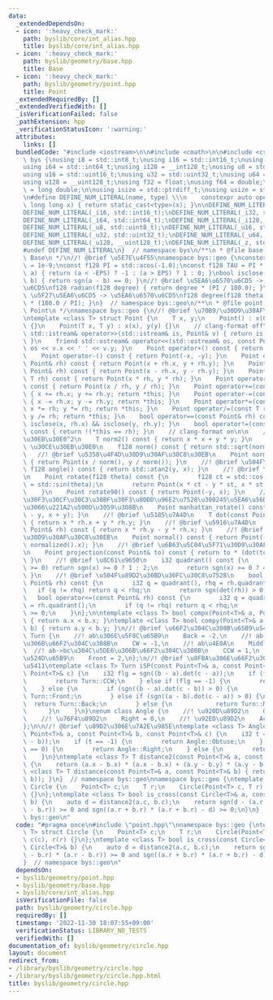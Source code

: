 ```yaml
---
data:
  _extendedDependsOn:
  - icon: ':heavy_check_mark:'
    path: byslib/core/int_alias.hpp
    title: byslib/core/int_alias.hpp
  - icon: ':heavy_check_mark:'
    path: byslib/geometry/base.hpp
    title: Base
  - icon: ':heavy_check_mark:'
    path: byslib/geometry/point.hpp
    title: Point
  _extendedRequiredBy: []
  _extendedVerifiedWith: []
  _isVerificationFailed: false
  _pathExtension: hpp
  _verificationStatusIcon: ':warning:'
  attributes:
    links: []
  bundledCode: "#include <iostream>\n\n#include <cmath>\n\n#include <cstdint>\nnamespace\
    \ bys {\nusing i8 = std::int8_t;\nusing i16 = std::int16_t;\nusing i32 = std::int32_t;\n\
    using i64 = std::int64_t;\nusing i128 = __int128_t;\nusing u8 = std::uint8_t;\n\
    using u16 = std::uint16_t;\nusing u32 = std::uint32_t;\nusing u64 = std::uint64_t;\n\
    using u128 = __uint128_t;\nusing f32 = float;\nusing f64 = double;\nusing f128\
    \ = long double;\n\nusing isize = std::ptrdiff_t;\nusing usize = std::size_t;\n\
    \n#define DEFINE_NUM_LITERAL(name, type) \\\n    constexpr auto operator\"\" name(unsigned\
    \ long long x) { return static_cast<type>(x); }\n\nDEFINE_NUM_LITERAL(_i8, std::int8_t);\n\
    DEFINE_NUM_LITERAL(_i16, std::int16_t);\nDEFINE_NUM_LITERAL(_i32, std::int32_t);\n\
    DEFINE_NUM_LITERAL(_i64, std::int64_t);\nDEFINE_NUM_LITERAL(_i128, __int128_t);\n\
    DEFINE_NUM_LITERAL(_u8, std::uint8_t);\nDEFINE_NUM_LITERAL(_u16, std::uint16_t);\n\
    DEFINE_NUM_LITERAL(_u32, std::uint32_t);\nDEFINE_NUM_LITERAL(_u64, std::uint64_t);\n\
    DEFINE_NUM_LITERAL(_u128, __uint128_t);\nDEFINE_NUM_LITERAL(_z, std::size_t);\n\
    #undef DEFINE_NUM_LITERAL\n}  // namespace bys\n/**\n * @file base.hpp\n * @brief\
    \ Base\n */\n//! @brief \u5E7E\u4F55\nnamespace bys::geo {\nconstexpr f128 EPS\
    \ = 1e-9;\nconst f128 PI = std::acos(-1.0);\nconst f128 TAU = PI * 2;\ni32 sgn(f128\
    \ a) { return (a < -EPS) ? -1 : (a > EPS) ? 1 : 0; }\nbool isclose(f128 a, f128\
    \ b) { return sgn(a - b) == 0; }\n//! @brief \u5EA6\u6570\u6CD5 -> \u5F27\u5EA6\
    \u6CD5\nf128 radian(f128 degree) { return degree * (PI / 180.0); }\n//! @brief\
    \ \u5F27\u5EA6\u6CD5 -> \u5EA6\u6570\u6CD5\nf128 degree(f128 theta) { return theta\
    \ * (180.0 / PI); }\n}  // namespace bys::geo\n/**\n * @file point.hpp\n * @brief\
    \ Point\n */\nnamespace bys::geo {\n//! @brief \u70B9/\u30D9\u30AF\u30C8\u30EB\
    \ntemplate <class T> struct Point {\n    T x, y;\n    Point() : x(0.0), y(0.0)\
    \ {}\n    Point(T x, T y) : x(x), y(y) {}\n    // clang-format off\n    friend\
    \ std::istream& operator>>(std::istream& is, Point& v) { return is >> v.x >> v.y;\
    \ }\n    friend std::ostream& operator<<(std::ostream& os, const Point& v) { return\
    \ os << v.x << ' ' << v.y; }\n    Point operator+() const { return *this; }\n\
    \    Point operator-() const { return Point(-x, -y); }\n    Point operator+(const\
    \ Point& rh) const { return Point(x + rh.x, y + rh.y); }\n    Point operator-(const\
    \ Point& rh) const { return Point(x - rh.x, y - rh.y); }\n    Point operator*(const\
    \ T rh) const { return Point(x * rh, y * rh); }\n    Point operator/(const T rh)\
    \ const { return Point(x / rh, y / rh); }\n    Point operator+=(const Point& rh)\
    \ { x += rh.x; y += rh.y; return *this; }\n    Point operator-=(const Point& rh)\
    \ { x -= rh.x; y -= rh.y; return *this; }\n    Point operator*=(const T rh) {\
    \ x *= rh; y *= rh; return *this; }\n    Point operator/=(const T rh) { x /= rh;\
    \ y /= rh; return *this; }\n    bool operator==(const Point& rh) const { return\
    \ isclose(x, rh.x) && isclose(y, rh.y); }\n    bool operator!=(const Point& rh)\
    \ const { return !(*this == rh); }\n    // clang-format on\n\n    //! @brief \u30CE\
    \u30EB\u30E0^2\n    T norm2() const { return x * x + y * y; }\n    //! @brief\
    \ \u30CE\u30EB\u30E0\n    f128 norm() const { return std::sqrt(norm2()); }\n \
    \   //! @brief \u5358\u4F4D\u30D9\u30AF\u30C8\u30EB\n    Point normalized() const\
    \ { return Point(x / norm(), y / norm()); }\n    //! @brief \u504F\u89D2\n   \
    \ f128 angle() const { return std::atan2(y, x); }\n    //! @brief \u56DE\u8EE2\
    \n    Point rotate(f128 theta) const {\n        f128 ct = std::cos(theta), st\
    \ = std::sin(theta);\n        return Point(x * ct - y * st, x * st + y * ct);\n\
    \    }\n    Point rotate90() const { return Point(-y, x); }\n    //! @brief \u30DE\
    \u30F3\u30CF\u30C3\u30BF\u30F3\u8DDD\u96E2\u7528\u300245\u5EA6\u56DE\u8EE2\u3057\
    \u3066\u221A2\u500D\u3059\u308B\n    Point manhattan_rotate() const { return Point(x\
    \ - y, x + y); }\n    //! @brief \u5185\u7A4D\n    T dot(const Point& rh) const\
    \ { return x * rh.x + y * rh.y; }\n    //! @brief \u5916\u7A4D\n    T det(const\
    \ Point& rh) const { return x * rh.y - y * rh.x; }\n    //! @brief \u6CD5\u7DDA\
    \u30D9\u30AF\u30C8\u30EB\n    Point normal() const { return Point(-normalized().y,\
    \ normalized().x); }\n    //! @brief \u6B63\u5C04\u5F71\u30D9\u30AF\u30C8\u30EB\
    \n    Point projection(const Point& to) const { return to * (dot(to) / to.norm2());\
    \ }\n    //! @brief \u8C61\u9650\n    i32 quadrant() const {\n        if (sgn(y)\
    \ >= 0) return sgn(x) >= 0 ? 1 : 2;\n        return sgn(x) >= 0 ? 4 : 3;\n   \
    \ }\n    //! @brief \u504F\u89D2\u30BD\u30FC\u30C8\u7528\n    bool operator<(const\
    \ Point& rh) const {\n        i32 q = quadrant(), rhq = rh.quadrant();\n     \
    \   if (q != rhq) return q < rhq;\n        return sgn(det(rh)) > 0;\n    }\n \
    \   bool operator<=(const Point& rh) const {\n        i32 q = quadrant(), rhq\
    \ = rh.quadrant();\n        if (q != rhq) return q < rhq;\n        return sgn(det(rh))\
    \ >= 0;\n    }\n};\n\ntemplate <class T> bool compx(Point<T>& a, Point<T>& b)\
    \ { return a.x < b.x; }\ntemplate <class T> bool compy(Point<T>& a, Point<T>&\
    \ b) { return a.y < b.y; }\n//! @brief \u66F2\u304C\u308B\u65B9\u5411\nenum class\
    \ Turn {\n    //! ab\u306E\u5F8C\u65B9\n    Back = -2,\n    //! ab->bc\u304C\u53F3\
    \u306B\u66F2\u304C\u308B\n    CW = -1,\n    //! ab\u4E0A\n    Middle = 0,\n  \
    \  //! ab->bc\u304C\u5DE6\u306B\u66F2\u304C\u308B\n    CCW = 1,\n    //! ab\u306E\
    \u524D\u65B9\n    Front = 2,\n};\n//! @brief \u8FBA\u306E\u66F2\u304C\u308B\u65B9\
    \u5411\ntemplate <class T> Turn iSP(const Point<T>& a, const Point<T>& b, const\
    \ Point<T>& c) {\n    i32 flg = sgn((b - a).det(c - a));\n    if (flg == 1) {\n\
    \        return Turn::CCW;\n    } else if (flg == -1) {\n        return Turn::CW;\n\
    \    } else {\n        if (sgn((b - a).dot(c - b)) > 0) {\n            return\
    \ Turn::Front;\n        } else if (sgn((a - b).dot(c - a)) > 0) {\n          \
    \  return Turn::Back;\n        } else {\n            return Turn::Middle;\n  \
    \      }\n    }\n}\nenum class Angle {\n    //! \u920D\u89D2\n    Obtuse = -1,\n\
    \    //! \u76F4\u89D2\n    Right = 0,\n    //! \u92ED\u89D2\n    Acute = 1,\n\
    };\n\n//! @brief \u89D2\u306E\u7A2E\u985E\ntemplate <class T> Angle angle_type(const\
    \ Point<T>& a, const Point<T>& b, const Point<T>& c) {\n    i32 t = sgn((a - b).dot(c\
    \ - b));\n    if (t == -1) {\n        return Angle::Obtuse;\n    } else if (t\
    \ == 0) {\n        return Angle::Right;\n    } else {\n        return Angle::Acute;\n\
    \    }\n}\ntemplate <class T> T distance2(const Point<T>& a, const Point<T>& b)\
    \ {\n    return (a.x - b.x) * (a.x - b.x) + (a.y - b.y) * (a.y - b.y);\n}\ntemplate\
    \ <class T> T distance(const Point<T>& a, const Point<T>& b) { return sqrt(distance2(a,\
    \ b)); }\n}  // namespace bys::geo\nnamespace bys::geo {\ntemplate <class T> struct\
    \ Circle {\n    Point<T> c;\n    T r;\n    Circle(Point<T> c, T r) : c(c), r(r)\
    \ {}\n};\ntemplate <class T> bool is_cross(const Circle<T>& a, const Circle<T>&\
    \ b) {\n    auto d = distance2(a.c, b.c);\n    return sgn(d - (a.r - b.r) * (a.r\
    \ - b.r)) >= 0 and sgn((a.r + b.r) * (a.r + b.r) - d) >= 0;\n}\n}  // namespace\
    \ bys::geo\n"
  code: "#pragma once\n#include \"point.hpp\"\nnamespace bys::geo {\ntemplate <class\
    \ T> struct Circle {\n    Point<T> c;\n    T r;\n    Circle(Point<T> c, T r) :\
    \ c(c), r(r) {}\n};\ntemplate <class T> bool is_cross(const Circle<T>& a, const\
    \ Circle<T>& b) {\n    auto d = distance2(a.c, b.c);\n    return sgn(d - (a.r\
    \ - b.r) * (a.r - b.r)) >= 0 and sgn((a.r + b.r) * (a.r + b.r) - d) >= 0;\n}\n\
    }  // namespace bys::geo\n"
  dependsOn:
  - byslib/geometry/point.hpp
  - byslib/geometry/base.hpp
  - byslib/core/int_alias.hpp
  isVerificationFile: false
  path: byslib/geometry/circle.hpp
  requiredBy: []
  timestamp: '2022-11-30 18:07:55+09:00'
  verificationStatus: LIBRARY_NO_TESTS
  verifiedWith: []
documentation_of: byslib/geometry/circle.hpp
layout: document
redirect_from:
- /library/byslib/geometry/circle.hpp
- /library/byslib/geometry/circle.hpp.html
title: byslib/geometry/circle.hpp
---
```

